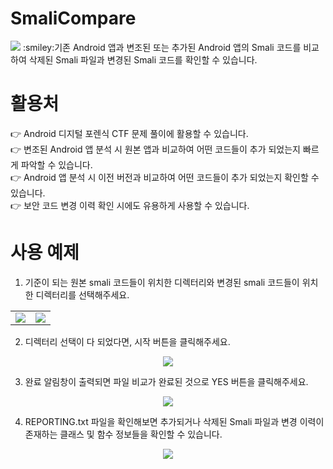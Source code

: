 # SmaliCompare
<img src="https://capsule-render.vercel.app/api?type=wave&color=auto&height=300&section=header&text=naroSEC&fontSize=90" />
:smiley:기존 Android 앱과 변조된 또는 추가된 Android 앱의 Smali 코드를 비교하여 삭제된 Smali 파일과 변경된 Smali 코드를 확인할 수 있습니다.

# 활용처
:point_right: Android 디지털 포렌식 CTF 문제 풀이에 활용할 수 있습니다.<br>
:point_right: 변조된 Android 앱 분석 시 원본 앱과 비교하여 어떤 코드들이 추가 되었는지 빠르게 파악할 수 있습니다.<br>
:point_right: Android 앱 분석 시 이전 버전과 비교하여 어떤 코드들이 추가 되었는지 확인할 수 있습니다.<br>
:point_right: 보안 코드 변경 이력 확인 시에도 유용하게 사용할 수 있습니다.<br>

# 사용 예제
1. 기준이 되는 원본 smali 코드들이 위치한 디렉터리와 변경된 smali 코드들이 위치한 디렉터리를 선택해주세요.
<p>
  <table>
    <tr>
      <td><img src="https://github.com/naroSEC/Anditer/assets/89144246/b1ba0d6f-4cf0-4bf6-96e5-c30574bd9ad3" /></td><td><img src="https://github.com/naroSEC/Anditer/assets/89144246/f61d0c3c-abf6-45cd-9092-43a48d24207e" /></td>
    <tr>
  </table>
</p>

2. 디렉터리 선택이 다 되었다면, 시작 버튼을 클릭해주세요.
<p align="center">
  <img src="https://github.com/naroSEC/Anditer/assets/89144246/668d001f-aae0-44ce-9922-6c6bf6eaf136">
</p>

3. 완료 알림창이 출력되면 파일 비교가 완료된 것으로 YES 버튼을 클릭해주세요.
<p align="center">
  <img src="https://github.com/naroSEC/Anditer/assets/89144246/aadcfff6-270a-4a2b-9f5a-7f3d38ac61cd">
</p>

4. REPORTING.txt 파일을 확인해보면 추가되거나 삭제된 Smali 파일과 변경 이력이 존재하는 클래스 및 함수 정보들을 확인할 수 있습니다.
<p align="center">
  <img src="https://github.com/naroSEC/Anditer/assets/89144246/e0d35930-d8a2-49ee-adcf-d24a6734bd27">
</p>
